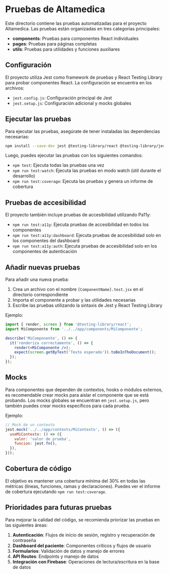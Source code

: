 # Pruebas de Altamedica

Este directorio contiene las pruebas automatizadas para el proyecto Altamedica. Las pruebas están organizadas en tres categorías principales:

- **components**: Pruebas para componentes React individuales
- **pages**: Pruebas para páginas completas
- **utils**: Pruebas para utilidades y funciones auxiliares

## Configuración

El proyecto utiliza Jest como framework de pruebas y React Testing Library para probar componentes React. La configuración se encuentra en los archivos:

- `jest.config.js`: Configuración principal de Jest
- `jest.setup.js`: Configuración adicional y mocks globales

## Ejecutar las pruebas

Para ejecutar las pruebas, asegúrate de tener instaladas las dependencias necesarias:

```bash
npm install --save-dev jest @testing-library/react @testing-library/jest-dom @testing-library/user-event jest-environment-jsdom identity-obj-proxy babel-jest
```

Luego, puedes ejecutar las pruebas con los siguientes comandos:

- `npm test`: Ejecuta todas las pruebas una vez
- `npm run test:watch`: Ejecuta las pruebas en modo watch (útil durante el desarrollo)
- `npm run test:coverage`: Ejecuta las pruebas y genera un informe de cobertura

## Pruebas de accesibilidad

El proyecto también incluye pruebas de accesibilidad utilizando Pa11y:

- `npm run test:a11y`: Ejecuta pruebas de accesibilidad en todos los componentes
- `npm run test:a11y:dashboard`: Ejecuta pruebas de accesibilidad solo en los componentes del dashboard
- `npm run test:a11y:auth`: Ejecuta pruebas de accesibilidad solo en los componentes de autenticación

## Añadir nuevas pruebas

Para añadir una nueva prueba:

1. Crea un archivo con el nombre `[ComponentName].test.jsx` en el directorio correspondiente
2. Importa el componente a probar y las utilidades necesarias
3. Escribe las pruebas utilizando la sintaxis de Jest y React Testing Library

Ejemplo:

```jsx
import { render, screen } from '@testing-library/react';
import MiComponente from '../../app/components/MiComponente';

describe('MiComponente', () => {
  it('renderiza correctamente', () => {
    render(<MiComponente />);
    expect(screen.getByText('Texto esperado')).toBeInTheDocument();
  });
});
```

## Mocks

Para componentes que dependen de contextos, hooks o módulos externos, es recomendable crear mocks para aislar el componente que se está probando. Los mocks globales se encuentran en `jest.setup.js`, pero también puedes crear mocks específicos para cada prueba.

Ejemplo:

```jsx
// Mock de un contexto
jest.mock('../../app/contexts/MiContexto', () => ({
  useMiContexto: () => ({
    valor: 'valor de prueba',
    funcion: jest.fn(),
  }),
}));
```

## Cobertura de código

El objetivo es mantener una cobertura mínima del 30% en todas las métricas (líneas, funciones, ramas y declaraciones). Puedes ver el informe de cobertura ejecutando `npm run test:coverage`.

## Prioridades para futuras pruebas

Para mejorar la calidad del código, se recomienda priorizar las pruebas en las siguientes áreas:

1. **Autenticación**: Flujos de inicio de sesión, registro y recuperación de contraseña
2. **Dashboard del paciente**: Componentes críticos y flujos de usuario
3. **Formularios**: Validación de datos y manejo de errores
4. **API Routes**: Endpoints y manejo de datos
5. **Integración con Firebase**: Operaciones de lectura/escritura en la base de datos
